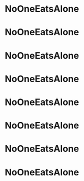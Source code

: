 # NoOneEatsAlone
# NoOneEatsAlone
# NoOneEatsAlone
# NoOneEatsAlone
# NoOneEatsAlone
# NoOneEatsAlone
# NoOneEatsAlone
# NoOneEatsAlone
